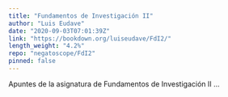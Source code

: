 ```yaml
---
title: "Fundamentos de Investigación II"
author: "Luis Eudave"
date: "2020-09-03T07:01:39Z"
link: "https://bookdown.org/luiseudave/FdI2/"
length_weight: "4.2%"
repo: "negatoscope/FdI2"
pinned: false
---
```


Apuntes de la asignatura de Fundamentos de Investigación II ...
